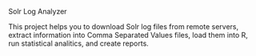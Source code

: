 Solr Log Analyzer

This project helps you to download Solr log files from remote servers, extract information into Comma Separated Values files, load them into R, run statistical analitics, and create reports.